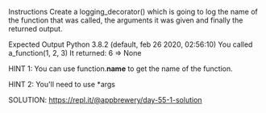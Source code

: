 Instructions
Create a logging_decorator() which is going to log the name of the function that was called, the arguments it was given and finally the returned output.

Expected Output
Python 3.8.2 (default, feb 26 2020, 02:56:10)
You called a_function(1, 2, 3)
It returned: 6
=> None

HINT 1: You can use function.__name__ to get the name of the function.

HINT 2: You'll need to use *args

SOLUTION: https://repl.it/@appbrewery/day-55-1-solution